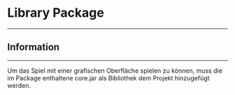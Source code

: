 # Library Package
<hr>

## Information
<hr>

Um das Spiel mit einer grafischen Oberfläche spielen zu können, muss die im Package enthaltene core.jar als Bibliothek
dem Projekt hinzugefügt werden.